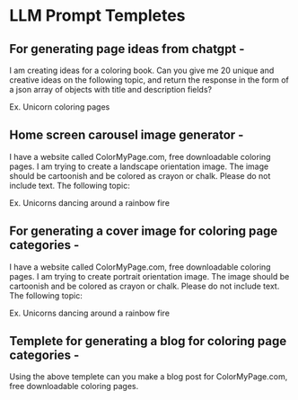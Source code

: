 # LLM Prompt Templetes

## For generating page ideas from chatgpt -

I am creating ideas for a coloring book. Can you give me 20 unique and creative ideas on the following topic, and return the response in the form of a json array of objects with title and description fields?

Ex. Unicorn coloring pages

## Home screen carousel image generator -

I have a website called ColorMyPage.com, free downloadable coloring pages. I am trying to create a landscape orientation image. The image should be cartoonish and be colored as crayon or chalk. Please do not include text. The following topic: 

Ex. Unicorns dancing around a rainbow fire

## For generating a cover image for coloring page categories -

I have a website called ColorMyPage.com, free downloadable coloring pages. I am trying to create portrait orientation image. The image should be cartoonish and be colored as crayon or chalk. Please do not include text. The following topic: 

Ex. Unicorns dancing around a rainbow fire

## Templete for generating a blog for coloring page categories -



Using the above templete can you make a blog post for ColorMyPage.com, free downloadable coloring pages.